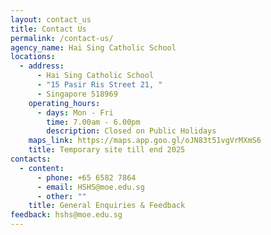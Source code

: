 ```yaml
---
layout: contact_us
title: Contact Us
permalink: /contact-us/
agency_name: Hai Sing Catholic School
locations:
  - address:
      - Hai Sing Catholic School
      - "15 Pasir Ris Street 21, "
      - Singapore 518969
    operating_hours:
      - days: Mon - Fri
        time: 7.00am - 6.00pm
        description: Closed on Public Holidays
    maps_link: https://maps.app.goo.gl/oJN83t51vgVrMXmS6
    title: Temporary site till end 2025
contacts:
  - content:
      - phone: +65 6582 7864
      - email: HSHS@moe.edu.sg
      - other: ""
    title: General Enquiries & Feedback
feedback: hshs@moe.edu.sg
---
```

